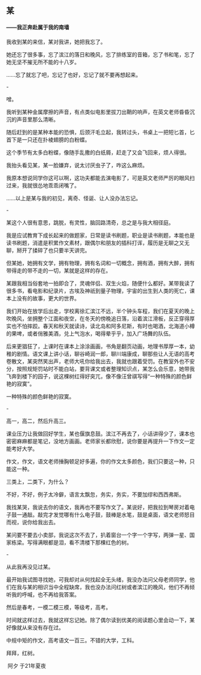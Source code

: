 ## 某

#### 																																		——我正奔赴属于我的南墙





我收到某的来信，某对我讲，她把我忘了。

她还忘了很多事，忘了滨江的落日和晚风，忘了排练室的音箱，忘了书和笔，忘了她无坚不摧无所不能的十八岁。

……忘了就忘了吧，忘记了也好，忘记了就不要再想起来。

\-

噌。

我听到某种金属摩擦的声音，有点类似电影里拔刀出鞘的响声，在英文老师昏昏沉沉的声音里那么清晰。

随后赶到的是某种本能的恐惧，后颈汗毛立起，我转过头，书桌上一把短匕首，匕首下是一只还在扑棱翅膀的白粉蝶。

这个季节有太多白粉蝶，像随手乱撒的白纸屑，赶走了又会飞回来，烦人得很。

我抬头看见某，某一脸嫌弃，说太讨厌虫子了，咋这么麻烦。

我原本想说同学你这可以啊，这功夫都能去演电影了，可是英文老师严厉的眼风扫过来，我就很怂地乖乖闭嘴了。

……以上是某与我的初见，离奇、怪诞、让人没办法忘记。

\-

某这个人很有意思，跳脱，有灵性，脑回路清奇，总之是与我大相径庭。

我是应试教育下成长起来的做题家，日常是读书刷题，职业是读书刷题，本能也是读书刷题，消遣是积累作文素材，跟偶尔和朋友的插科打诨，履历是无聊之又无聊，掰开了揉碎了也只要半天讲完。

但某她，她拥有文学，拥有物理，拥有名词和一切概念，拥有酒，拥有大醉，拥有带得走的带不走的一切，某就是这样的存在。

某跟我相当俗套地一拍即合了，灵魂伴侣、双生火焰，随便什么都好。某带我读了很多书，看电影和纪录片，古埃及神祇到量子物理，宇宙的出生到人类的死亡，课本上没有的故事，更大的世界。

我们开始在放学后出走，学校离徐汇滨江不远，半个钟头车程，我们在夏天的晚上吹晚风，坐拥整个江面和夜空，在冬天的傍晚追日落，沿着滨江滑板，反正穿得厚实也不怕摔跤。春天和秋天就读诗，读北岛和阿多尼斯，有时也喝酒，北海道小樽的果啤，或者俏雅美酒，兑上气泡水，喝得晕乎乎，加入广场舞的队伍。

后来更猖狂了，上课时在课本上涂涂画画，书角是翻页动画，地理书厚厚一本，幼稚的剧情。语文课上讲小话，聊谷崎润一郎，聊川端康成，聊那些让人无语的高考卷散文，某突然笑出声，老师大吼你给我出去，我就也跟着受罚。在教室外也不安分，按照规矩罚站时不能白站，要背课文或者整理知识点，某怎么会乐意，她带我飞奔到楼下的园子，说这棵树红得好突兀，像不像汪曾祺写得“一种特殊的颜色鲜艳的寂寞”。

一种特殊的颜色鲜艳的寂寞。

\-

高一，高二，然后升高三。

课业压力让我做回好学生，某也偃旗息鼓。滨江不再去了，小话讲得少了，课本也密密麻麻都是笔记，没地方画画。老师家长都欣慰，说你要是再提升一下作文一定能考好大学。

作文，作文，语文老师捶胸顿足好多遍，你的作文太多颜色，我们只要这一种，只能这一种。

三类上，二类下，为什么？

不好，不好，例子太冷僻，语言太飘忽，务实，务实，不要加缪和西西弗斯。

我找某哭，我说去你的语文，我再也不要写作文了。某说好，把我拉到琴房对着电子鼓一通敲。敲完才发觉哪有什么电子鼓，鼓棒是水笔，鼓是桌面，语文老师怒目而视，说你给我出去。

某问要不要去小卖部，我说这次不去了，扒着窗台一个字一个字写，两弹一星、国家栋梁。写得满眼都是泪，看不清楼下那棵红色的树。

\-

从此我再没见过某。

最开始我试图寻找她，可我却对从何找起全无头绪，我没办法问父母老师同学，他们在我与某的相识当中全程缺席，我也没办法问红树或者滨江的晚风，他们不再倾听我的呼喊，也不再给我答案。

然后是春考，一模二模三模，等级考，高考。

时间就这样过去，我就这样忘记她。除了偶尔读到优美的阅读题心里会动一下，某好像就从来没有存在过。

中规中矩的作文，高考语文一百三。不错的大学，工科。

拜拜，红树。





​																																																		   阿夕 于21年夏夜